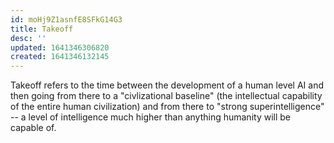 ```yaml
---
id: moHj9Z1asnfE8SFkG14G3
title: Takeoff
desc: ''
updated: 1641346306820
created: 1641346132145
---
```


Takeoff refers to the time between the development of a human level AI and then going from there to a "civlizational baseline" (the intellectual capability of the entire human civilization) and from there to "strong superintelligence" -- a level of intelligence much higher than anything humanity will be capable of.
